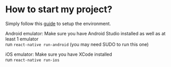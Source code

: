 # How to start my project?

Simply follow this <a href="https://reactnative.dev/docs/environment-setup">guide</a> to setup the environment.

Android emulator:
Make sure you have Android Studio installed as well as at least 1 emulator<br>
run <code>react-native run-android</code> (you may need SUDO to run this one) 

iOS emulator:
Make sure you have XCode installed<br>
run <code>react-native run-ios</code>
